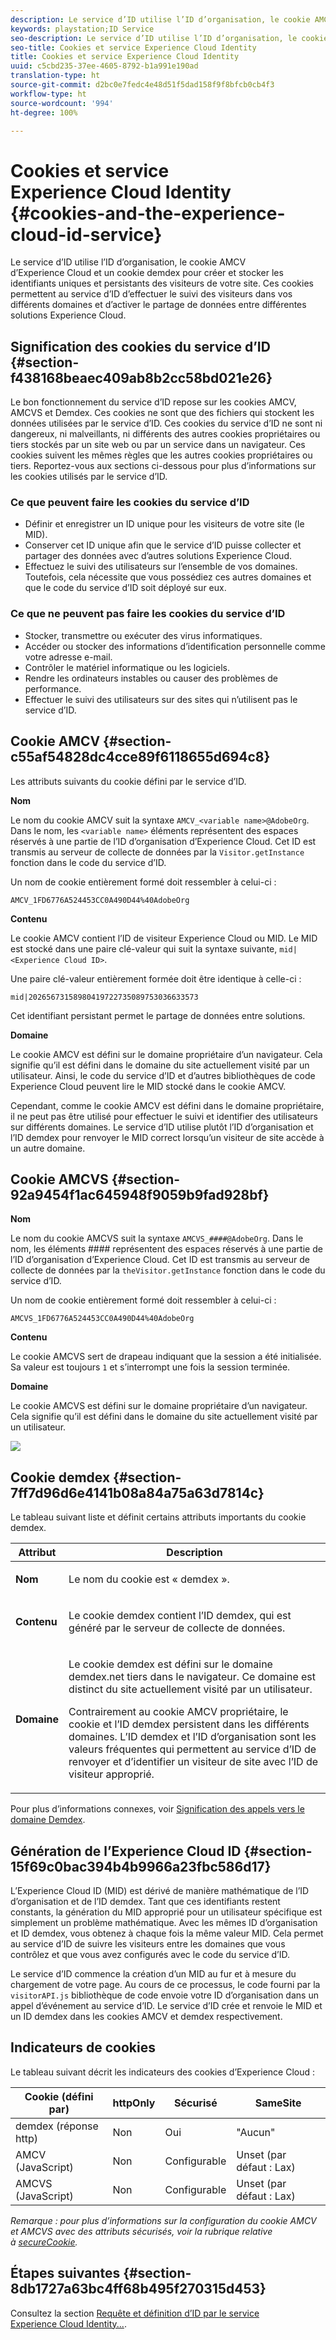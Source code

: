 ```yaml
---
description: Le service d’ID utilise l’ID d’organisation, le cookie AMCV d’Experience Cloud et un cookie demdex pour créer et stocker les identifiants uniques et persistants des visiteurs de votre site. Ces cookies permettent au service d’ID d’effectuer le suivi des visiteurs dans vos différents domaines et d’activer le partage de données entre différentes solutions Experience Cloud.
keywords: playstation;ID Service
seo-description: Le service d’ID utilise l’ID d’organisation, le cookie AMCV d’Experience Cloud et un cookie demdex pour créer et stocker les identifiants uniques et persistants des visiteurs de votre site. Ces cookies permettent au service d’ID d’effectuer le suivi des visiteurs dans vos différents domaines et d’activer le partage de données entre différentes solutions Experience Cloud.
seo-title: Cookies et service Experience Cloud Identity
title: Cookies et service Experience Cloud Identity
uuid: c5cbd235-37ee-4605-8792-b1a991e190ad
translation-type: ht
source-git-commit: d2bc0e7fedc4e48d51f5dad158f9f8bfcb0cb4f3
workflow-type: ht
source-wordcount: '994'
ht-degree: 100%

---
```



# Cookies et service Experience Cloud Identity {#cookies-and-the-experience-cloud-id-service}

Le service d’ID utilise l’ID d’organisation, le cookie AMCV d’Experience Cloud et un cookie demdex pour créer et stocker les identifiants uniques et persistants des visiteurs de votre site. Ces cookies permettent au service d’ID d’effectuer le suivi des visiteurs dans vos différents domaines et d’activer le partage de données entre différentes solutions Experience Cloud.

## Signification des cookies du service d’ID {#section-f438168beaec409ab8b2cc58bd021e26}

Le bon fonctionnement du service d’ID repose sur les cookies AMCV, AMCVS et Demdex. Ces cookies ne sont que des fichiers qui stockent les données utilisées par le service d’ID. Ces cookies du service d’ID ne sont ni dangereux, ni malveillants, ni différents des autres cookies propriétaires ou tiers stockés par un site web ou par un service dans un navigateur. Ces cookies suivent les mêmes règles que les autres cookies propriétaires ou tiers. Reportez-vous aux sections ci-dessous pour plus d’informations sur les cookies utilisés par le service d’ID.

### Ce que peuvent faire les cookies du service d’ID

* Définir et enregistrer un ID unique pour les visiteurs de votre site (le MID).
* Conserver cet ID unique afin que le service d’ID puisse collecter et partager des données avec d’autres solutions Experience Cloud.
* Effectuez le suivi des utilisateurs sur l’ensemble de vos domaines. Toutefois, cela nécessite que vous possédiez ces autres domaines et que le code du service d’ID soit déployé sur eux.

### Ce que ne peuvent pas faire les cookies du service d’ID

* Stocker, transmettre ou exécuter des virus informatiques.
* Accéder ou stocker des informations d’identification personnelle comme votre adresse e-mail.
* Contrôler le matériel informatique ou les logiciels.
* Rendre les ordinateurs instables ou causer des problèmes de performance.
* Effectuer le suivi des utilisateurs sur des sites qui n’utilisent pas le service d’ID.

## Cookie AMCV {#section-c55af54828dc4cce89f6118655d694c8}

Les attributs suivants du cookie défini par le service d’ID.

**Nom**

Le nom du cookie AMCV suit la syntaxe `AMCV_<variable name>@AdobeOrg`. Dans le nom, les `<variable name>` éléments représentent des espaces réservés à une partie de l’ID d’organisation d’Experience Cloud. Cet ID est transmis au serveur de collecte de données par la `Visitor.getInstance` fonction dans le code du service d’ID.

Un nom de cookie entièrement formé doit ressembler à celui-ci :

```
AMCV_1FD6776A524453CC0A490D44%40AdobeOrg
```

**Contenu**

Le cookie AMCV contient l’ID de visiteur Experience Cloud ou MID. Le MID est stocké dans une paire clé-valeur qui suit la syntaxe suivante, `mid|<Experience Cloud ID>`.

Une paire clé-valeur entièrement formée doit être identique à celle-ci :

```
mid|20265673158980419722735089753036633573
```

Cet identifiant persistant permet le partage de données entre solutions.

**Domaine**

Le cookie AMCV est défini sur le domaine propriétaire d’un navigateur. Cela signifie qu’il est défini dans le domaine du site actuellement visité par un utilisateur. Ainsi, le code du service d’ID et d’autres bibliothèques de code Experience Cloud peuvent lire le MID stocké dans le cookie AMCV.

Cependant, comme le cookie AMCV est défini dans le domaine propriétaire, il ne peut pas être utilisé pour effectuer le suivi et identifier des utilisateurs sur différents domaines. Le service d’ID utilise plutôt l’ID d’organisation et l’ID demdex pour renvoyer le MID correct lorsqu’un visiteur de site accède à un autre domaine.

## Cookie AMCVS {#section-92a9454f1ac645948f9059b9fad928bf}

**Nom**

Le nom du cookie AMCVS suit la syntaxe `AMCVS_####@AdobeOrg`. Dans le nom, les éléments #### représentent des espaces réservés à une partie de l’ID d’organisation d’Experience Cloud. Cet ID est transmis au serveur de collecte de données par la `theVisitor.getInstance` fonction dans le code du service d’ID.

Un nom de cookie entièrement formé doit ressembler à celui-ci :

```
AMCVS_1FD6776A524453CC0A490D44%40AdobeOrg
```

**Contenu**

Le cookie AMCVS sert de drapeau indiquant que la session a été initialisée. Sa valeur est toujours `1` et s’interrompt une fois la session terminée.

**Domaine**

Le cookie AMCVS est défini sur le domaine propriétaire d’un navigateur. Cela signifie qu’il est défini dans le domaine du site actuellement visité par un utilisateur.

![](assets/AMCVS-cookie.png)

## Cookie demdex {#section-7ff7d96d6e4141b08a84a75a63d7814c}

Le tableau suivant liste et définit certains attributs importants du cookie demdex.

<table id="table_18E3CAF3550E4BB6A199736AACE39202"> 
 <thead> 
  <tr> 
   <th colname="col1" class="entry"> Attribut </th> 
   <th colname="col2" class="entry"> Description </th> 
  </tr> 
 </thead>
 <tbody> 
  <tr> 
   <td colname="col1"> <p> <b>Nom</b> </p> </td> 
   <td colname="col2"> <p>Le nom du cookie est « demdex ». </p> </td> 
  </tr> 
  <tr> 
   <td colname="col1"> <p> <b>Contenu</b> </p> </td> 
   <td colname="col2"> <p>Le cookie demdex contient l’ID demdex, qui est généré par le serveur de collecte de données. </p> </td> 
  </tr> 
  <tr> 
   <td colname="col1"> <p> <b>Domaine</b> </p> </td> 
   <td colname="col2"> <p>Le cookie demdex est défini sur le domaine demdex.net tiers dans le navigateur. Ce domaine est distinct du site actuellement visité par un utilisateur. </p> <p>Contrairement au cookie AMCV propriétaire, le cookie et l’ID demdex persistent dans les différents domaines. L’ID demdex et l’ID d’organisation sont les valeurs fréquentes qui permettent au service d’ID de renvoyer et d’identifier un visiteur de site avec l’ID de visiteur approprié. </p> </td> 
  </tr> 
 </tbody> 
</table>

Pour plus d’informations connexes, voir [Signification des appels vers le domaine Demdex](https://docs.adobe.com/content/help/fr-FR/audience-manager/user-guide/reference/demdex-calls.html).

## Génération de l’Experience Cloud ID {#section-15f69c0bac394b4b9966a23fbc586d17}

L’Experience Cloud ID (MID) est dérivé de manière mathématique de l’ID d’organisation et de l’ID demdex. Tant que ces identifiants restent constants, la génération du MID approprié pour un utilisateur spécifique est simplement un problème mathématique. Avec les mêmes ID d’organisation et ID demdex, vous obtenez à chaque fois la même valeur MID. Cela permet au service d’ID de suivre les visiteurs entre les domaines que vous contrôlez et que vous avez configurés avec le code du service d’ID.

Le service d’ID commence la création d’un MID au fur et à mesure du chargement de votre page. Au cours de ce processus, le code fourni par la `visitorAPI.js` bibliothèque de code envoie votre ID d’organisation dans un appel d’événement au service d’ID. Le service d’ID crée et renvoie le MID et un ID demdex dans les cookies AMCV et demdex respectivement.

## Indicateurs de cookies

Le tableau suivant décrit les indicateurs des cookies d’Experience Cloud :

| Cookie (défini par) | httpOnly | Sécurisé | SameSite |
|--- |--- |--- |--- |
| demdex (réponse http) | Non | Oui | &quot;Aucun&quot; |
| AMCV (JavaScript) | Non | Configurable | Unset (par défaut : Lax) |
| AMCVS (JavaScript) | Non | Configurable | Unset (par défaut : Lax) |

*Remarque : pour plus d’informations sur la configuration du cookie AMCV et AMCVS avec des attributs sécurisés, voir la rubrique relative à [secureCookie](https://docs.adobe.com/content/help/fr-FR/id-service/using/id-service-api/configurations/securecookie.html).*

## Étapes suivantes {#section-8db1727a63bc4ff68b495f270315d453}

Consultez la section [Requête et définition d’ID par le service Experience Cloud Identity...](../introduction/id-request.md#concept-2caacebb1d244402816760e9b8bcef6a).
